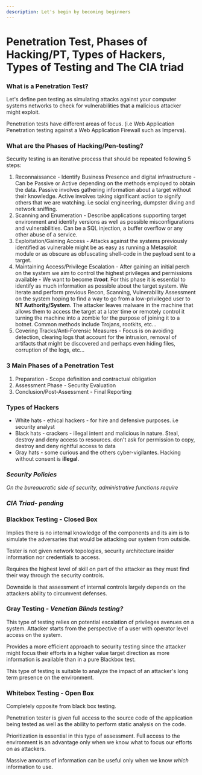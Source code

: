 ```yaml
---
description: Let's begin by becoming beginners
---
```


# Penetration Test, Phases of Hacking/PT, Types of Hackers, Types of Testing and The CIA triad

### What is a Penetration Test? 

Let's define pen testing as simulating attacks against your computer systems networks to check for vulnerabilities that a malicious attacker might exploit. 

Penetration tests have different areas of focus. \(i.e Web Application Penetration testing against a Web Application Firewall such as Imperva\).

### What are the Phases of Hacking/Pen-testing? 

Security testing is an iterative process that should be repeated following 5 steps:

1. Reconnaissance - Identify Business Presence and digital infrastructure - Can be Passive or Active depending on the methods employed to obtain the data. Passive involves gathering information about a target without their knowledge. Active involves taking significant action to signify others that we are watching. i.e social engineering, dumpster diving and network sniffing. 
2. Scanning and Enumeration - Describe applications supporting target environment and identify versions as well as possible misconfigurations and vulnerabilities. Can be a SQL injection, a buffer overflow or any other abuse of a service. 
3. Exploitation/Gaining Access - Attacks against the systems previously identified as vulnerable might be as easy as running a Metasploit module or as obscure as obfuscating shell-code in the payload sent to a target.
4. Maintaining Access/Privilege Escalation - After gaining an initial perch on the system we aim to control the highest privileges and permissions available - We want to become \#_**root**._ For this phase it is essential to identify as much information as possible about the target system. We iterate and perform previous Recon, Scanning, Vulnerability Assessment on the system hoping to find a way to go from a low-privileged user to **NT Authority/System**. The attacker leaves malware in the machine that allows them to access the target at a later time or remotely control it turning the machine into a zombie for the purpose of joining it to a botnet. Common methods include Trojans, rootkits, etc...
5. Covering Tracks/Anti-Forensic Measures - Focus is on avoiding detection, clearing logs that account for the intrusion, removal of artifacts that might be discovered and perhaps even hiding files, corruption of the logs, etc... 

### 3 Main Phases of a Penetration Test 

1. Preparation - Scope definition and contractual obligation
2. Assessment Phase - Security Evaluation
3. Conclusion/Post-Assessment - Final Reporting

### Types of Hackers

* White hats - ethical hackers - for hire and defensive purposes. i.e security analyst
* Black hats - crackers - illegal intent and malicious in nature. Steal, destroy and deny access to resources. don't ask for permission to copy, destroy and deny rightful access to data
* Gray hats - some curious and the others cyber-vigilantes. Hacking without consent is **illegal**.

### _Security Policies_

_On the bureaucratic side of security, administrative functions require_ 

### _CIA Triad- pending_

### Blackbox Testing - Closed Box

Implies there is no internal knowledge of the components and its aim is to simulate the adversaries that would be attacking our system from outside. 

Tester is not given network topologies, security architecture insider information nor credentials to access. 

Requires the highest level of skill on part of the attacker as they must find their way through the security controls. 

Downside is that assessment of internal controls largely depends on the attackers ability to circumvent defenses. 

### Gray Testing - _Venetian Blinds testing?_ 

This type of testing relies on potential escalation of privileges avenues on a system. Attacker starts from the perspective of a user with operator level access on the system. 

Provides a more efficient approach to security testing since the attacker might focus their efforts in a higher value target direction as more information is available than in a pure Blackbox test. 

This type of testing is suitable to analyze the impact of an attacker's long term presence on the environment. 

### Whitebox Testing - Open Box

Completely opposite from black box testing. 

Penetration tester is given full access to the source code of the application being tested as well as the ability to perform static analysis on the code. 

Prioritization is essential in this type of assessment. Full access to the environment is an advantage only when we know what to focus our efforts on as attackers. 

Massive amounts of information can be useful only when we know _which_ information to use. 

